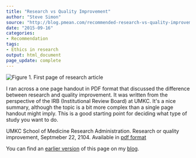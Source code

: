 ```yaml
---
title: "Research vs Quality Improvement"
author: "Steve Simon"
source: "http://blog.pmean.com/recommended-research-vs-quality-improvement/"
date: "2015-09-16"
categories:
- Recommendation
tags:
- Ethics in research
output: html_document
page_update: complete
---
```


![Figure 1. First page of research article](http://www.pmean.com/new-images/15/recommended-research-vs-quality-improvement01.png)

<div class="notes">

I ran across a one page handout in PDF format that discussed the difference between research and quality improvement. It was written from the perspective of the IRB (Institutional Review Board) at UMKC. It's a nice summary, although the topic is a bit more complex than a single page handout might imply. This is a good starting point for deciding what type of study you want to do.

UMKC School of Medicine Research Administration. Research or quality improvement, Septmeber 22, 2104. Available in [pdf format][umk1]

You can find an [earlier version][sim1] of this page on my [blog][sim2].

[sim1]: http://blog.pmean.com/recommended-research-vs-quality-improvement/
[sim2]: http://blog.pmean.com

[umk1]: http://med.umkc.edu/docs/research/Research_vs_Quality_Improvement.pdf

</div>
